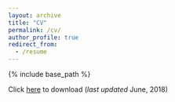 ```yaml
---
layout: archive
title: "CV"
permalink: /cv/
author_profile: true
redirect_from:
  - /resume
---
```


{% include base_path %}

Click [here](www.tarunmangla.github.io/files/CV.pdf) to download (*last updated* June, 2018)
